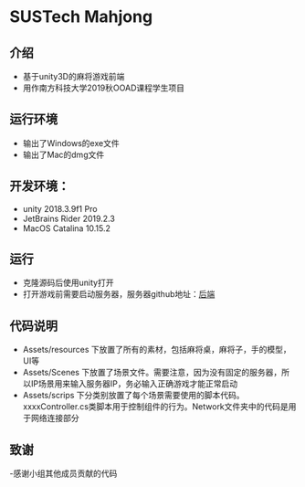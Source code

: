 # SUSTech Mahjong
## 介绍
- 基于unity3D的麻将游戏前端
- 用作南方科技大学2019秋OOAD课程学生项目

## 运行环境
- 输出了Windows的exe文件
- 输出了Mac的dmg文件

## 开发环境：
- unity 2018.3.9f1 Pro
- JetBrains Rider 2019.2.3
- MacOS Catalina 10.15.2

## 运行
- 克隆源码后使用unity打开
- 打开游戏前需要启动服务器，服务器github地址：[后端](https://github.com/DiogerChen/OOAD_Project)

## 代码说明
- Assets/resources 下放置了所有的素材，包括麻将桌，麻将子，手的模型，UI等
- Assets/Scenes 下放置了场景文件。需要注意，因为没有固定的服务器，所以IP场景用来输入服务器IP，务必输入正确游戏才能正常启动
- Assets/scrips 下分类别放置了每个场景需要使用的脚本代码。xxxxController.cs类脚本用于控制组件的行为。Network文件夹中的代码是用于网络连接部分

## 致谢
-感谢小组其他成员贡献的代码
